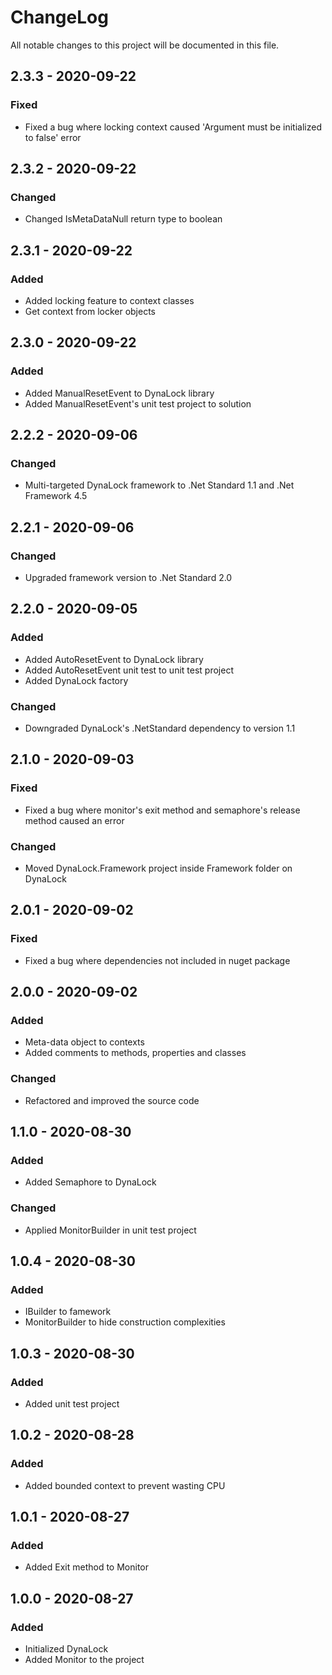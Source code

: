 
# ChangeLog
All notable changes to this project will be documented in this file.
## 2.3.3 - 2020-09-22
### Fixed
-	Fixed a bug where locking context caused 'Argument must be initialized to false' error

## 2.3.2 - 2020-09-22
###	Changed
-	Changed IsMetaDataNull return type to boolean

## 2.3.1 - 2020-09-22
### Added
-	Added locking feature to context classes
-	Get context from locker objects

## 2.3.0 - 2020-09-22
### Added
-	Added ManualResetEvent to DynaLock library
-	Added ManualResetEvent's unit test project to solution

## 2.2.2 - 2020-09-06
### Changed
-	Multi-targeted DynaLock framework to .Net Standard 1.1 and .Net Framework 4.5

## 2.2.1 - 2020-09-06
### Changed
-	Upgraded framework version to .Net Standard 2.0

## 2.2.0 - 2020-09-05
### Added
-	Added AutoResetEvent to DynaLock library
-	Added AutoResetEvent unit test to unit test project
-	Added DynaLock factory

### Changed
-	Downgraded DynaLock's .NetStandard dependency to version 1.1

## 2.1.0 - 2020-09-03
### Fixed
-	Fixed a bug where monitor's exit method and semaphore's release method caused an error
### Changed
-	Moved DynaLock.Framework project inside Framework folder on DynaLock

## 2.0.1 - 2020-09-02
### Fixed
-	Fixed a bug where dependencies not included in nuget package

## 2.0.0 - 2020-09-02
### Added
-	Meta-data object to contexts
-	Added comments to methods, properties and classes

### Changed
- Refactored and improved the source code

## 1.1.0 - 2020-08-30
### Added
- Added Semaphore to DynaLock

### Changed
- Applied MonitorBuilder in unit test project

## 1.0.4 - 2020-08-30
### Added
- IBuilder to famework
- MonitorBuilder to hide construction complexities

## 1.0.3 - 2020-08-30
### Added
- Added unit test project

## 1.0.2 - 2020-08-28
### Added
- Added bounded context to prevent wasting CPU

## 1.0.1 - 2020-08-27
### Added
- Added Exit method to Monitor

## 1.0.0 - 2020-08-27
### Added
- Initialized DynaLock
- Added Monitor to the project